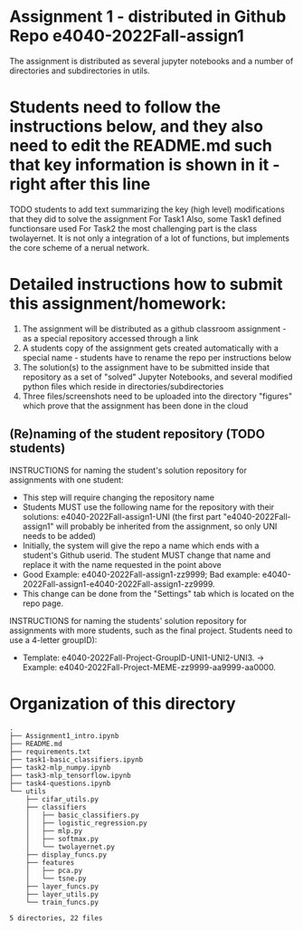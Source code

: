 # Assignment 1 - distributed in Github Repo e4040-2022Fall-assign1
The assignment is distributed as several jupyter notebooks and a number of directories and subdirectories in utils.

# Students need to follow the instructions below, and they also need to edit the README.md such that key information is shown in it - right after this line
TODO students to add text summarizing the key (high level) modifications that they did to solve the assignment
For Task1
Also, some Task1 defined functionsare used 
For Task2 the most challenging part is the class twolayernet. It is not only a integration of a lot of functions, but implements the core scheme of a nerual network.

# Detailed instructions how to submit this assignment/homework:
1. The assignment will be distributed as a github classroom assignment - as a special repository accessed through a link
2. A students copy of the assignment gets created automatically with a special name - students have to rename the repo per instructions below
3. The solution(s) to the assignment have to be submitted inside that repository as a set of "solved" Jupyter Notebooks, and several modified python files which reside in directories/subdirectories
4. Three files/screenshots need to be uploaded into the directory "figures" which prove that the assignment has been done in the cloud


## (Re)naming of the student repository (TODO students) 
INSTRUCTIONS for naming the student's solution repository for assignments with one student:
* This step will require changing the repository name
* Students MUST use the following name for the repository with their solutions: e4040-2022Fall-assign1-UNI (the first part "e4040-2022Fall-assign1" will probably be inherited from the assignment, so only UNI needs to be added) 
* Initially, the system will give the repo a name which ends with a  student's Github userid. The student MUST change that name and replace it with the name requested in the point above
* Good Example: e4040-2022Fall-assign1-zz9999;   Bad example: e4040-2022Fall-assign1-e4040-2022Fall-assign1-zz9999.
* This change can be done from the "Settings" tab which is located on the repo page.

INSTRUCTIONS for naming the students' solution repository for assignments with more students, such as the final project. Students need to use a 4-letter groupID): 
* Template: e4040-2022Fall-Project-GroupID-UNI1-UNI2-UNI3. -> Example: e4040-2022Fall-Project-MEME-zz9999-aa9999-aa0000.


# Organization of this directory

```
.
├── Assignment1_intro.ipynb
├── README.md
├── requirements.txt
├── task1-basic_classifiers.ipynb
├── task2-mlp_numpy.ipynb
├── task3-mlp_tensorflow.ipynb
├── task4-questions.ipynb
└── utils
    ├── cifar_utils.py
    ├── classifiers
    │   ├── basic_classifiers.py
    │   ├── logistic_regression.py
    │   ├── mlp.py
    │   ├── softmax.py
    │   └── twolayernet.py
    ├── display_funcs.py
    ├── features
    │   ├── pca.py
    │   └── tsne.py
    ├── layer_funcs.py
    ├── layer_utils.py
    └── train_funcs.py

5 directories, 22 files
```
